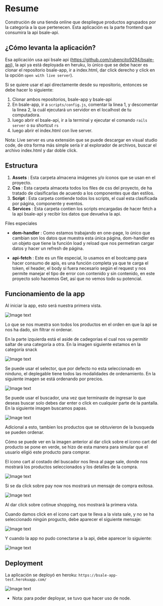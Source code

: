 # Resume

Construción de una tienda online que despliegue productos agrupados por la categoría a la que pertenecen. Esta aplicación es la parte frontend que consumira la api bsale-api.

## ¿Cómo levanta la aplicación?

Esa aplicación usa api bsale api (https://github.com/rubencito9294/bsale-api), la api ya está deployada en heruku, lo único que se debe hacer es clonar el repositorio bsale-app, ir a index.html, dar click derecho y click en la opción `open with live server`).

Si se quiere usar el api directamente desde su repositorio, entonces se debe hacer lo siguiente:

1. Clonar ambos repositorios, bsale-app y bsale-api
2. En bsale-app, ir a `scripts/config.js`, comentar la linea 1, y descomentar la linea 2, la cuál ejecutará un servidor en el localhost de tu computadora.
3. luego abrir el bsale-api, ir a la terminal y ejecutar el comando `rails server` o su shortcut `rs`
4. luego abrir el index.html con live server.

Nota: Live server es una extensión que se puede descargar en visual studio code, de otra forma más simple sería ir al explorador de archivos, buscar el archivo index.html y dar doble click.

## Estructura

1. **Assets** : Esta carpeta almacena imágenes y/o íconos que se usan en el proyecto.
2. **Css** : Esta carpeta almaceta todos los files de css del proyecto, de ha tratado de clasificarlas de acuerdo a los componentes que dan estilos.
3. **Script** : Esta carpeta contiende todos los scripts, el cual esta clasificada por página, componente y eventos.
4. **Services** : Esta carpeta contien los scripts encargadas de hacer fetch a la api bsale-api y recibir los datos que devuelva la api.

Files especiales

- **dom-handler** : Como estamos trabajando en one-page, lo único que cambian son los datos que muestra esta única página, dom-handler es un objeto que tiene la función load y reload que nos permetiran cargar datos y hacer un refresh de página.

- **api-fetch** : Este es un file especial, lo usamos en el bootcamp para hacer consumo de apis, es una función completa ya que te carga el token, el header, el body si fuera necesario según el request y nos permite manejar el tipo de error con contenido y sin contenido, en este proyecto solo hacemos Get, así que no vemos todo su potencial.

## Funcionamiento de la app

Al iniciar la app, esto será nuestra primera vista.

![Image text](assets/icons/image-to-readme/first-view.JPG)

Lo que se nos muestra son todos los productos en el orden en que la api se nos ha dado, sin filtrar ni ordenar.

En la parte izquierda está el aside de cadegorias el cual nos va permitir saltar de una categoría a otra. En la imagen siguiente estamos en la categoría snack

![Image text](assets/icons/image-to-readme/navigate-for-categories.JPG)

Se puede usar el selector, que por defecto no esta seleccionado en ninduno, el deplegable tiene todos las modalidades de ordenamiento. En la siguiente imagen se está ordenando por precios.

![Image text](assets/icons/image-to-readme/sorting-by-price.JPG)

Se puede usar el buscador, una vez que terminaste de ingresar lo que deseas buscar solo debes dar enter o click en cualquier parte de la pantalla. En la siguiente imagen buscamos papas.

![Image text](assets/icons/image-to-readme/searching-papas.JPG)

Adicional a esto, tambien los productos que se obtuvieron de la busqueda se pueden ordenar.

Cómo se puede ver en la imagen anterior al dar click sobre el icono cart del producto se pone en verde, se hizo de esta manera para simular que el usuario eligió este producto para comprar.

El icono cart al costado del buscador nos lleva al page sale, donde nos mostrará los productos seleccionados y los detalles de la compra.

![Image text](assets/icons/image-to-readme/sale-page.JPG)

Si se da click sobre pay now nos mostrará un mensaje de compra exitosa.

![Image text](assets/icons/image-to-readme/sucsses-pushape.JPG)

Al dar click sobre cotinue shopping, nos mostrará la primera vista.

Cuando damos click en el icono cart que te lleva a la vista sale, y no se ha seleccionado ningún progucto, debe aparecer el siguiente mensaje:

![Image text](assets/icons/image-to-readme/cart-empty.JPG)

Y cuando la app no pudo conectarse a la api, debe aparecer lo siguiente:

![Image text](assets/icons/image-to-readme/no-service.JPG)

## Deployment

La aplicación se deployó en heroku: `https://bsale-app-test.herokuapp.com/`

![Image text](assets/icons/image-to-readme/bsale-app-test-deploy.JPG)

- Nota: para poder deployar, se tuvo que hacer uso de node.
